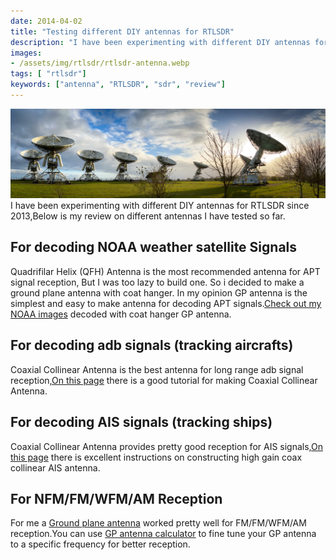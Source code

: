 ```yaml
---
date: 2014-04-02
title: "Testing different DIY antennas for RTLSDR"
description: "I have been experimenting with different DIY antennas for RTLSDR since 2013,Below is my review on different antennas I have tested so far."
images:
- /assets/img/rtlsdr/rtlsdr-antenna.webp
tags: [ "rtlsdr"]
keywords: ["antenna", "RTLSDR", "sdr", "review"]
---
```

![rtlsdr antennas](/assets/img/rtlsdr/rtlsdr-antenna.webp)
I have been experimenting with different DIY antennas for RTLSDR since 2013,Below is my review on different antennas I have tested so far.

## For decoding NOAA weather satellite Signals 
Quadrifilar Helix (QFH) Antenna is the most recommended antenna for APT signal reception, But I was too lazy to build one. So i decided to make a ground plane antenna with coat hanger. In my opinion GP antenna is the simplest and easy to make antenna for decoding APT signals.[Check out my NOAA images](http://shyamjos.com/decoding-noaa-weather-satellite-apt-signals-with-RTL-SDR) decoded with coat hanger GP antenna. 

## For decoding adb signals (tracking aircrafts)
Coaxial Collinear Antenna is the best antenna for long range adb signal reception,[On this page](https://www.balarad.net/) there is a good tutorial for making Coaxial Collinear Antenna.

## For decoding AIS signals (tracking ships)
Coaxial Collinear Antenna provides pretty good reception for AIS signals,[On this page](http://arundale.com/docs/ais/aerial.html) there is excellent instructions on constructing high gain coax collinear AIS antenna.

## For NFM/FM/WFM/AM Reception 
For me a [Ground plane antenna](http://shyamjos.com/decoding-noaa-weather-satellite-apt-signals-with-RTL-SDR/) worked pretty well for FM/FM/WFM/AM reception.You can use [GP antenna calculator](http://www.csgnetwork.com/antennagpcalc.html) to fine tune your GP antenna to a specific frequency for better reception.





